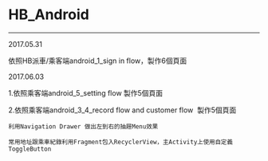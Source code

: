 # HB_Android
------------------------------------------
2017.05.31

  依照HB派車/乘客端android_1_sign in flow，製作6個頁面

2017.06.03

  1.依照乘客端android_5_setting flow 製作5個頁面
  
  2.依照乘客端android_3_4_record flow and customer flow  製作5個頁面
  
    利用Navigation Drawer 做出左到右的抽屜Menu效果
    
    常用地址跟乘車紀錄利用Fragment包入RecyclerView，主Activity上使用自定義ToggleButton
  
  
